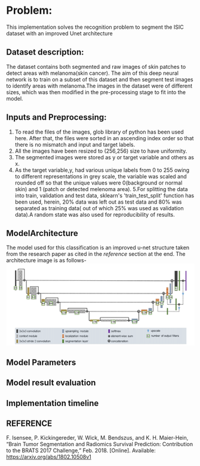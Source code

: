 
# Problem:
This implementation solves the recognition problem to segment the ISIC dataset with an improved Unet architecture 

## Dataset description:
The dataset contains both segmented and raw images of skin patches to detect areas with melanoma(skin cancer). The aim of this deep neural network is to train on a subset of this dataset and then segment test images to identify areas with melanoma.The images in the dataset were of different sizes, which was then modified in the pre-processing stage to fit into the model.

## Inputs and Preprocessing:
1. To read the files of the images, glob library of python has been used here. After that, the files were sorted in an ascending index order so that there is no mismatch and input and target labels.
2. All the images have been resized to (256,256) size to have uniformity.
3. The segmented images were stored as y or target variable and others as x.
4. As the target variable,y, had various unique labels from 0 to 255 owing to different representations in grey scale, the variable was scaled and rounded off so that the unique values were 0(background or normal skin) and 1 (patch or detected melenoma area).
5.For splitting the data into train, validation and test data, sklearn's 'train_test_split' function has been used, herein, 20% data was left out as test data and 80% was separated as training data( out of which 25% was used as validation data).A random state was also used for reproducibility of results.


## ModelArchitecture
The model used for this classification is an improved u-net structure taken from the research paper as cited in the *reference* section at the end.
The architecture image is as follows-
![Screenshot](architecture.PNG)

## Model Parameters


## Model result evaluation 

## Implementation timeline
## REFERENCE
F. Isensee, P. Kickingereder, W. Wick, M. Bendszus, and K. H. Maier-Hein, “Brain Tumor Segmentation and
Radiomics Survival Prediction: Contribution to the BRATS 2017 Challenge,” Feb. 2018. [Online]. Available:
https://arxiv.org/abs/1802.10508v1

